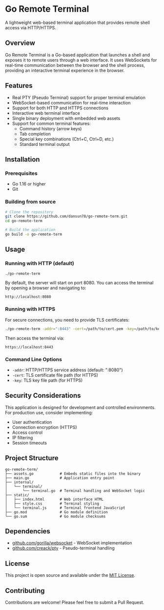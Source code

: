 # Go Remote Terminal

A lightweight web-based terminal application that provides remote shell access via HTTP/HTTPS.

## Overview

Go Remote Terminal is a Go-based application that launches a shell and exposes it to remote users through a web interface. It uses WebSockets for real-time communication between the browser and the shell process, providing an interactive terminal experience in the browser.

## Features

- Real PTY (Pseudo Terminal) support for proper terminal emulation
- WebSocket-based communication for real-time interaction
- Support for both HTTP and HTTPS connections
- Interactive web terminal interface
- Single binary deployment with embedded web assets
- Support for common terminal features:
  - Command history (arrow keys)
  - Tab completion
  - Special key combinations (Ctrl+C, Ctrl+D, etc.)
  - Standard terminal output

## Installation

### Prerequisites

- Go 1.16 or higher
- Git

### Building from source

```bash
# Clone the repository
git clone https://github.com/dansun78/go-remote-term.git
cd go-remote-term

# Build the application
go build -o go-remote-term
```

## Usage

### Running with HTTP (default)

```bash
./go-remote-term
```

By default, the server will start on port 8080. You can access the terminal by opening a browser and navigating to:

```
http://localhost:8080
```

### Running with HTTPS

For secure connections, you need to provide TLS certificates:

```bash
./go-remote-term -addr=":8443" -cert=/path/to/cert.pem -key=/path/to/key.pem
```

Then access the terminal via:

```
https://localhost:8443
```

### Command Line Options

- `-addr`: HTTP/HTTPS service address (default: ":8080")
- `-cert`: TLS certificate file path (for HTTPS)
- `-key`: TLS key file path (for HTTPS)

## Security Considerations

This application is designed for development and controlled environments. For production use, consider implementing:

- User authentication
- Connection encryption (HTTPS)
- Access control
- IP filtering
- Session timeouts

## Project Structure

```
go-remote-term/
├── assets.go            # Embeds static files into the binary
├── main.go              # Application entry point
├── internal/
│   └── terminal/
│       └── terminal.go  # Terminal handling and WebSocket logic
├── static/
│   ├── index.html       # Web interface HTML
│   ├── style.css        # Terminal styling
│   └── terminal.js      # Terminal frontend JavaScript
├── go.mod               # Go module definition
└── go.sum               # Go module checksums
```

## Dependencies

- [github.com/gorilla/websocket](https://github.com/gorilla/websocket) - WebSocket implementation
- [github.com/creack/pty](https://github.com/creack/pty) - Pseudo-terminal handling

## License

This project is open source and available under the [MIT License](LICENSE).

## Contributing

Contributions are welcome! Please feel free to submit a Pull Request.